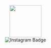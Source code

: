 <div id="header" align="center"><img src="https://media.giphy.com/media/dup6jDyj6Yk6z5M8nN/giphy.gif" width="100"></div>
<div id="badges" align="center">
  <img src="https://img.shields.io/badge/Instagram-ff69b4?style=for-the-badge&logo=instagram&logoColor=white" alt="Instagram Badge"/>
</div>
